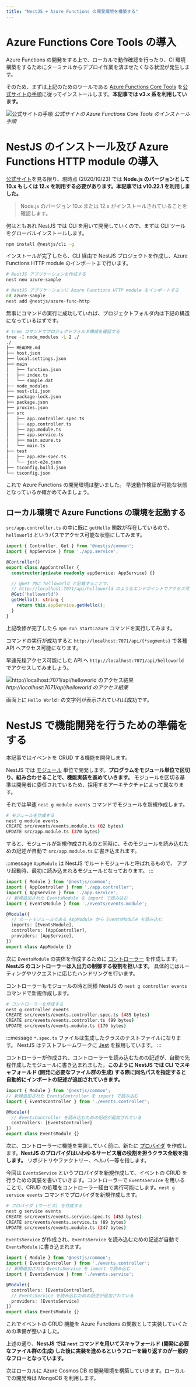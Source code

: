 ```yaml
---
title: "NestJS + Azure Functions の開発環境を構築する"
---
```


# Azure Functions Core Tools の導入

Azure Functions の開発をする上で、ローカルで動作確認を行ったり、CI 環境構築をするためにターミナルからデプロイ作業を済ませたくなる状況が発生します。

そのため、まずは上記のためのツールである [Azure Functions Core Tools](https://github.com/Azure/azure-functions-core-tools) を[公式サイトの手順](https://docs.microsoft.com/ja-jp/azure/azure-functions/functions-run-local?tabs=macos%2Ccsharp%2Cbash#v2)に従ってインストールします。__本記事では v3.x 系を利用しています。__

![公式サイトの手順](https://i.gyazo.com/96063b5c81bdc323174440c7b2709eb1.png)
*公式サイトの Azure Functions Core Tools のインストール手順*

# NestJS のインストール及び Azure Functions HTTP module の導入

[公式サイト](https://docs.microsoft.com/ja-jp/azure/azure-functions/durable/quickstart-js-vscode)を見る限り、現時点 (2020/10/23) では __Node.js のバージョンとして 10.x もしくは 12.x を利用する必要があります。本記事では v10.22.1 を利用しました。__

> Node.js のバージョン 10.x または 12.x がインストールされていることを確認します。

何はともあれ NestJS では CLI を用いて開発していくので、まずは CLI ツールをグローバルインストールします。

```bash
npm install @nestjs/cli -g
```

インストールが完了したら、CLI 経由で NestJS プロジェクトを作成し、Azure Functions HTTP module のインポートまで行います。

```bash
# NestJS アプリケーションを作成する
nest new azure-sample

# NestJS アプリケーションに Azure Functions HTTP module をインポートする
cd azure-sample
nest add @nestjs/azure-func-http
```

無事にコマンドの実行に成功していれば、プロジェクトフォルダ内は下記の構造になっているはずです。

```bash
# tree コマンドでプロジェクトフォルダ構成を確認する
tree -I node_modules -L 2 ./
./
├── README.md
├── host.json
├── local.settings.json
├── main
│   ├── function.json
│   ├── index.ts
│   └── sample.dat
├── node_modules
├── nest-cli.json
├── package-lock.json
├── package.json
├── proxies.json
├── src
│   ├── app.controller.spec.ts
│   ├── app.controller.ts
│   ├── app.module.ts
│   ├── app.service.ts
│   ├── main.azure.ts
│   └── main.ts
├── test
│   ├── app.e2e-spec.ts
│   └── jest-e2e.json
├── tsconfig.build.json
└── tsconfig.json
```

これで Azure Functions の開発環境は整いました。
早速動作検証が可能な状態となっているか確かめてみましょう。

## ローカル環境で Azure Functions の環境を起動する

`src/app.controller.ts` の中に既に `getHello` 関数が存在しているので、`helloworld` というパスでアクセス可能な状態にしてみます。

```typescript:src/app.controller.ts
import { Controller, Get } from '@nestjs/common';
import { AppService } from './app.service';

@Controller()
export class AppController {
  constructor(private readonly appService: AppService) {}

  // @Get 内に helloworld と記載することで、
  // http://localhost:7071/api/helloworld のようなエンドポイントでアクセス可能になる
  @Get('helloworld')
  getHello(): string {
    return this.appService.getHello();
  }
}
```

上記改修が完了したら `npm run start:azure` コマンドを実行してみます。

コマンドの実行が成功すると `http://localhost:7071/api/{*segments}` で各種 API へアクセス可能になります。

早速先程アクセス可能にした API へ `http://localhost:7071/api/helloworld` でアクセスしてみましょう。

![http://localhost:7071/api/helloworld のアクセス結果](https://i.gyazo.com/e1146e67fcc4c0d0fec133660f8d4702.png)
*http://localhost:7071/api/helloworld のアクセス結果*

画面上に `Hello World!` の文字列が表示されていれば成功です。

# NestJS で機能開発を行うための準備をする

本記事ではイベントを CRUD する機能を開発します。

NestJS では [モジュール](https://docs.nestjs.com/modules) 単位で開発します。**プログラムをモジュール単位で区切り、組み合わせることで、機能実装を進めていきます。** モジュールを区切る基準は開発者に委任されているため、採用するアーキテクチャによって異なります。

それでは早速 `nest g module events` コマンドでモジュールを新規作成します。

```bash
# モジュールを作成する
nest g module events
CREATE src/events/events.module.ts (82 bytes)
UPDATE src/app.module.ts (370 bytes)
```

すると、モジュールが新規作成されるのと同時に、そのモジュールを読み込むための記述が自動で `src/app.module.ts` に書き込まれます。

:::message
`AppModule` は NestJS でルートモジュールと呼ばれるもので、
アプリ起動時、最初に読み込まれるモジュールとなっております。
:::

```typescript:src/app.module.ts
import { Module } from '@nestjs/common';
import { AppController } from './app.controller';
import { AppService } from './app.service';
// 新規追加された EventsModule を import で読み込む
import { EventsModule } from './events/events.module';

@Module({
  // ルートモジュールである AppModule から EventsModule を読み込む
  imports: [EventsModule],
  controllers: [AppController],
  providers: [AppService],
})
export class AppModule {}
```

次に `EventsModule` の実体を作成するために [コントローラー](https://docs.nestjs.com/controllers) を作成します。**NestJS のコントローラーは入出力の制御する役割を担います。** 具体的にはルーティングやリクエストに応じたハンドリングを行います。

コントローラーもモジュールの時と同様 NestJS の `nest g controller events` コマンドで新規作成します。

```bash
# コントローラーを作成する
nest g controller events
CREATE src/events/events.controller.spec.ts (485 bytes)
CREATE src/events/events.controller.ts (99 bytes)
UPDATE src/events/events.module.ts (170 bytes)
```

:::message
`*.spec.ts` ファイルは生成したクラスのテストファイルになります。
NestJS はテストフレームワークに [Jest](https://github.com/facebook/jest) を採用しています。
:::

コントローラーが作成され、コントローラーを読み込むための記述が、自動で先程作成したモジュールに書き込まれました。**このように NestJS では CLI でスキャフォールド (開発に必要なファイル群の生成) する際に同名パスを指定すると自動的にインポートの記述が追加されていきます。**

```typescript:src/events/events.module.ts
import { Module } from '@nestjs/common';
// 新規追加された EventsController を import で読み込む
import { EventsController } from './events.controller';

@Module({
  // EventsController を読み込むための記述が追加されている
  controllers: [EventsController]
})
export class EventsModule {}
```

次に、コントローラーに機能を実装していく前に、新たに [プロバイダ](https://docs.nestjs.com/providers) を作成します。**NestJS のプロバイダはいわゆるサービス層の役割を担うクラス全般を指します。** リポジトリやファクトリー、ヘルパー等を指します。

今回は `EventsService` というプロバイダを新規作成して、イベントの CRUD を行うための実装を書いていきます。コントローラーで `EventsService` を用いることで、CRUD の処理をコントローラー経由で実行可能にします。`nest g service events` コマンドでプロバイダを新規作成します。

```bash
# プロバイダ (サービス) を作成する
nest g service events
CREATE src/events/events.service.spec.ts (453 bytes)
CREATE src/events/events.service.ts (89 bytes)
UPDATE src/events/events.module.ts (247 bytes)
```

`EventsService` が作成され、`EventsService` を読み込むための記述が自動で `EventsModule` に書き込まれます。

```typescript:src/events/events.module.ts
import { Module } from '@nestjs/common';
import { EventsController } from './events.controller';
// 新規追加された EventsService を import で読み込む
import { EventsService } from './events.service';

@Module({
  controllers: [EventsController],
  // EventsService を読み込むための記述が追加されている
  providers: [EventsService]
})
export class EventsModule {}
```

これでイベントの CRUD 機能を Azure Functions の関数として実装していくための準備が整いました。

上述の通り、**NestJS では `nest` コマンドを用いてスキャフォールド (開発に必要なファイル群の生成) した後に実装を進めるというフローを繰り返すのが一般的なフローとなっています。**

次はローカルに Azure Cosmos DB の開発環境を構築していきます。ローカルでの開発時は MongoDB を利用します。
